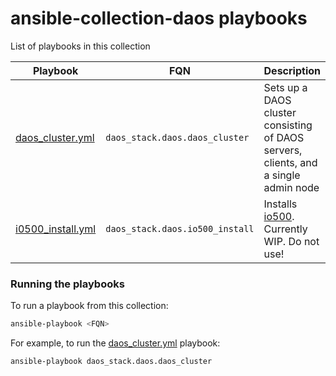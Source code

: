 # ansible-collection-daos playbooks

List of playbooks in this collection

| Playbook                    | FQN                  | Description                                                   |
| ---------------------------- | -------------------- | ------------------------------------------------------------- |
| [daos_cluster.yml](playbooks/daos_cluster.yml) | `daos_stack.daos.daos_cluster` | Sets up a DAOS cluster consisting of DAOS servers, clients, and a single admin node |
| [i0500_install.yml](playbooks/io500_install.yml) | `daos_stack.daos.io500_install` | Installs [io500](https://github.com/IO500/io500). Currently WIP. Do not use! |

### Running the playbooks

To run a playbook from this collection:

```bash
ansible-playbook <FQN>
```

For example, to run the [daos_cluster.yml](playbooks/daos_cluster.yml) playbook:

```bash
ansible-playbook daos_stack.daos.daos_cluster
```
